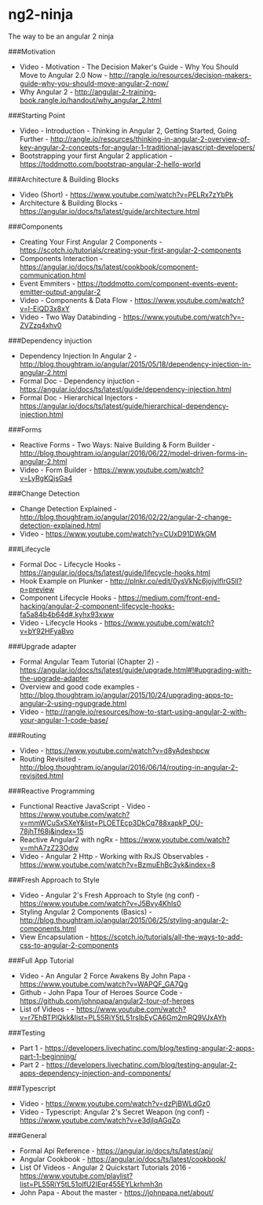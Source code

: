 # ng2-ninja
The way to be an angular 2 ninja

###Motivation
* Video - Motivation - The Decision Maker's Guide - Why You Should Move to Angular 2.0 Now -  http://rangle.io/resources/decision-makers-guide-why-you-should-move-angular-2-now/
* Why Angular 2 - http://angular-2-training-book.rangle.io/handout/why_angular_2.html

###Starting Point
* Video - Introduction - Thinking in Angular 2, Getting Started, Going Further - http://rangle.io/resources/thinking-in-angular-2-overview-of-key-angular-2-concepts-for-angular-1-traditional-javascript-developers/
* Bootstrapping your first Angular 2 application - https://toddmotto.com/bootstrap-angular-2-hello-world

###Architecture & Building Blocks
* Video (Short) - https://www.youtube.com/watch?v=PELRx7zYbPk
* Architecture & Building Blocks - https://angular.io/docs/ts/latest/guide/architecture.html

###Components
* Creating Your First Angular 2 Components - https://scotch.io/tutorials/creating-your-first-angular-2-components
* Components Interaction - https://angular.io/docs/ts/latest/cookbook/component-communication.html
* Event Emmiters - https://toddmotto.com/component-events-event-emitter-output-angular-2
* Video - Components & Data Flow - https://www.youtube.com/watch?v=I-EiQD3x8xY
* Video - Two Way Databinding - https://www.youtube.com/watch?v=-ZVZzq4xhv0

###Dependency injuction
* Dependency Injection In Angular 2 - http://blog.thoughtram.io/angular/2015/05/18/dependency-injection-in-angular-2.html
* Formal Doc - Dependency injuction - https://angular.io/docs/ts/latest/guide/dependency-injection.html
* Formal Doc - Hierarchical Injectors - https://angular.io/docs/ts/latest/guide/hierarchical-dependency-injection.html

###Forms
* Reactive Forms - Two Ways: Naive Building & Form Builder - http://blog.thoughtram.io/angular/2016/06/22/model-driven-forms-in-angular-2.html
* Video - Form Builder - https://www.youtube.com/watch?v=LyRgKQjsGa4

###Change Detection
* Change Detection Explained - http://blog.thoughtram.io/angular/2016/02/22/angular-2-change-detection-explained.html
* Video - https://www.youtube.com/watch?v=CUxD91DWkGM

###Lifecycle
* Formal Doc - Lifecycle Hooks - https://angular.io/docs/ts/latest/guide/lifecycle-hooks.html
* Hook Example on Plunker - http://plnkr.co/edit/0ysVkNc6jojvlflrG5ll?p=preview
* Component Lifecycle Hooks - https://medium.com/front-end-hacking/angular-2-component-lifecycle-hooks-fa5a84b4b64d#.kyhx93xww
* Video - Lifecycle Hooks - https://www.youtube.com/watch?v=bY92HFyaBvo

###Upgrade adapter
* Formal Angular Team Tutorial (Chapter 2) - https://angular.io/docs/ts/latest/guide/upgrade.html#!#upgrading-with-the-upgrade-adapter
* Overview and good code examples - http://blog.thoughtram.io/angular/2015/10/24/upgrading-apps-to-angular-2-using-ngupgrade.html
* Video - http://rangle.io/resources/how-to-start-using-angular-2-with-your-angular-1-code-base/

###Routing
* Video - https://www.youtube.com/watch?v=d8yAdeshpcw
* Routing Revisited - http://blog.thoughtram.io/angular/2016/06/14/routing-in-angular-2-revisited.html

###Reactive Programming
* Functional Reactive JavaScript - Video - https://www.youtube.com/watch?v=mmWCuSxSXeY&list=PLOETEcp3DkCq788xapkP_OU-78jhTf68j&index=15
* Reactive Angular2 with ngRx - https://www.youtube.com/watch?v=mhA7zZ23Odw
* Video - Angular 2 Http - Working with RxJS Observables - https://www.youtube.com/watch?v=BzmuEhBc3yk&index=8

###Fresh Approach to Style
* Video - Angular 2's Fresh Approach to Style (ng conf) - https://www.youtube.com/watch?v=J5Bvy4KhIs0
* Styling Angular 2 Components (Basics) - http://blog.thoughtram.io/angular/2015/06/25/styling-angular-2-components.html
* View Encapsulation - https://scotch.io/tutorials/all-the-ways-to-add-css-to-angular-2-components

###Full App Tutorial
* Video - An Angular 2 Force Awakens By John Papa - https://www.youtube.com/watch?v=WAPQF_GA7Qg
* Github - John Papa Tour of Heroes Source Code - https://github.com/johnpapa/angular2-tour-of-heroes
* List of Videos -  - https://www.youtube.com/watch?v=r7EhBTPlQkk&list=PL55RiY5tL51rslbEyCA6Gm2mRQ9VJxAYh

###Testing
* Part 1 - https://developers.livechatinc.com/blog/testing-angular-2-apps-part-1-beginning/
* Part 2 - https://developers.livechatinc.com/blog/testing-angular-2-apps-dependency-injection-and-components/

###Typescript
* Video - https://www.youtube.com/watch?v=dzPjBWLdGz0
* Video - Typescript: Angular 2's Secret Weapon (ng conf) - https://www.youtube.com/watch?v=e3djIqAGqZo

###General
* Formal Api Reference - https://angular.io/docs/ts/latest/api/
* Angular Cookbook - https://angular.io/docs/ts/latest/cookbook/
* List Of Videos - Angular 2 Quickstart Tutorials 2016 - https://www.youtube.com/playlist?list=PL55RiY5tL51olfU2IEqr455EYLkrhmh3n
* John Papa - About the master - https://johnpapa.net/about/
